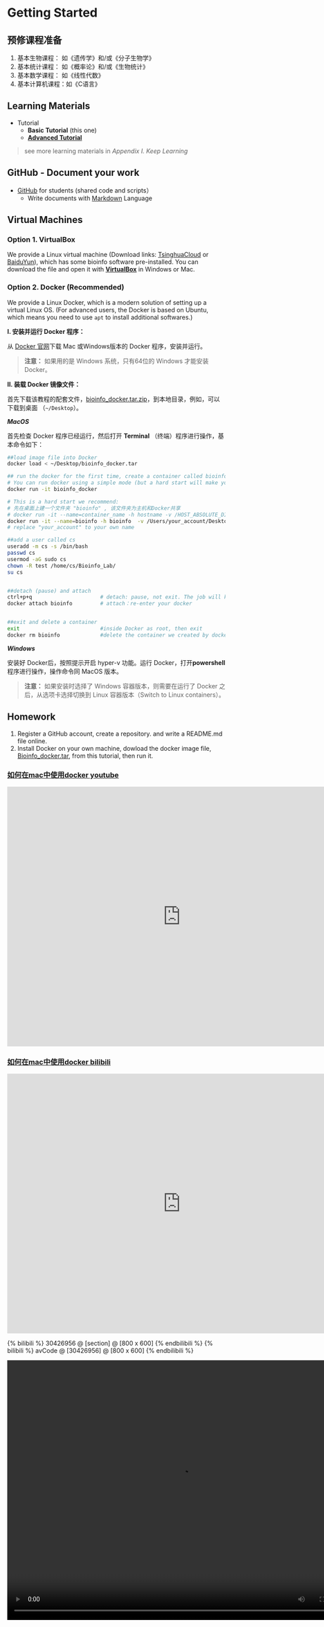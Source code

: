 # Getting Started

## 预修课程准备

1. 基本生物课程：    如《遗传学》和/或《分子生物学》
2. 基本统计课程：    如《概率论》和/或《生物统计》
3. 基本数学课程：    如《线性代数》
4. 基本计算机课程：如《C语言》

## Learning Materials

* Tutorial 
  * **Basic Tutorial** (this one) 
  * [**Advanced Tutorial**](https://lulab.gitbook.io/training)  

> see more learning materials in _Appendix I. Keep Learning_

## GitHub - Document your work 

* [GitHub](https://github.com/lulab/Shared) for students (shared code and scripts）
  * Write documents with [Markdown](https://github.com/adam-p/markdown-here/wiki/Markdown-Cheatsheet) Language

## Virtual Machines

### Option 1. VirtualBox

We provide a Linux virtual machine (Download links: [TsinghuaCloud](https://cloud.tsinghua.edu.cn/d/08cb34ba57cf44b8aea9/) or [BaiduYun](https://pan.baidu.com/s/1ETkey)), which has some bioinfo software pre-installed. You can download the file and open it with [**VirtualBox**](https://www.virtualbox.org/wiki/Downloads) in Windows or Mac.

### Option 2. Docker (Recommended)

We provide a Linux Docker, which is a modern solution of setting up a virtual Linux OS. (For advanced users, the Docker is based on Ubuntu, which means you need to use `apt` to install additional softwares.)

**I. 安装并运行 Docker 程序：**

从 [Docker 官网](https://www.docker.com/get-docker)下载 Mac 或Windows版本的 Docker 程序，安装并运行。

> **注意：** 如果用的是 Windows 系统，只有64位的 Windows 才能安装 Docker。

**II. 装载 Docker 镜像文件：**

首先下载该教程的配套文件，[bioinfo_docker.tar.zip](https://cloud.tsinghua.edu.cn/f/b1f268dec4664c349cf8/)，到本地目录，例如，可以下载到桌面 （`~/Desktop`）。

_**MacOS**_

首先检查 Docker 程序已经运行，然后打开 **Terminal** （终端）程序进行操作，基本命令如下：

```bash
##load image file into Docker
docker load < ~/Desktop/bioinfo_docker.tar

## run the docker for the first time, create a container called bioinfo_docker
# You can run docker using a simple mode (but a hard start will make your life easier later):
docker run -it bioinfo_docker

# This is a hard start we recommend: 
# 先在桌面上建一个文件夹 "bioinfo" , 该文件夹为主机和Docker共享
# docker run -it --name=container_name -h hostname -v /HOST_ABSOLUTE_DIR:/CONTAINER_ABSOLUTE_DIR image_name:tag
docker run -it --name=bioinfo -h bioinfo  -v /Users/your_account/Desktop/bioinfo:/desktop bioinfo_docker
# replace "your_account" to your own name

##add a user called cs
useradd -m cs -s /bin/bash
passwd cs
usermod -aG sudo cs
chown -R test /home/cs/Bioinfo_Lab/
su cs


##detach (pause) and attach
ctrl+p+q                      # detach: pause, not exit. The job will keep running in the background. 
docker attach bioinfo         # attach：re-enter your docker


##exit and delete a container
exit                          #inside Docker as root, then exit
docker rm bioinfo             #delete the container we created by docker run
```

_**Windows**_

安装好 Docker后，按照提示开启 hyper-v 功能。运行 Docker，打开**powershell** 程序进行操作，操作命令同 MacOS 版本。

> **注意：** 如果安装时选择了 Windows 容器版本，则需要在运行了  Docker 之后，从选项卡选择切换到 Linux 容器版本（Switch to Linux containers）。

## Homework

1. Register a GitHub account, create a repository. and write a README.md file online.
2. Install Docker on your own machine, dowload the docker image file, [Bioinfo_docker.tar](https://cloud.tsinghua.edu.cn/f/fef06408bbc446f6bb6e/?dl=1), from this tutorial, then run it. 

### [如何在mac中使用docker youtube](https://youtu.be/c1ldhV7dAhg)

<iframe width="800" height="600" src="https://www.youtube.com/embed/c1ldhV7dAhg" frameborder="0" allow="autoplay; encrypted-media" allowfullscreen></iframe>

### [如何在mac中使用docker bilibili](https://www.bilibili.com/video/av30426956/)

<iframe width="800" height="600" src="https://www.bilibili.com/video/av30426956/" frameborder="0" allow="autoplay; encrypted-media" allowfullscreen></iframe>

{% bilibili %} 30426956 @ [section] @ [800 x 600] {% endbilibili %}
{% bilibili %} avCode @ [30426956] @ [800 x 600] {% endbilibili %}

<video width="800" height="600" controls>
  <source src=".gitbook/assets/igv.mp4" type="video/mp4">
  Gitbook can't use mp4
</video>
